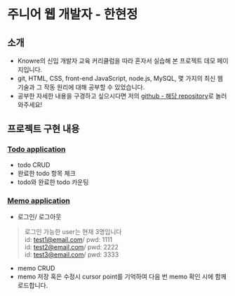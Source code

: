 # 주니어 웹 개발자 - 한현정

## 소개
* Knowre의 신입 개발자 교육 커리큘럼을 따라 혼자서 실습해 본 프로젝트 데모 페이지입니다.
* git, HTML, CSS, front-end JavaScript, node.js, MySQL, 몇 가지의 최신 웹 기술과 그 작동 원리에 대해 공부할 수 있었습니다.
* 공부한 자세한 내용을 구경하고 싶으시다면 저의 [github - 해당 repository](https://github.com/originalhumanbeing/KnowreWebDevCurriculum)로 놀러와주세요! 

## 프로젝트 구현 내용
### [Todo application](https://originalhumanbeing.github.io/KnowreWebDevCurriculum/demo/todo/)
* todo CRUD
* 완료한 todo 항목 체크
* todo와 완료한 todo 카운팅

### [Memo application](https://originalhumanbeing.github.io/KnowreWebDevCurriculum/demo/memo/)
* 로그인/ 로그아웃
> 로그인 가능한 user는 현재 3명입니다  
> id: test1@email.com/ pwd: 1111    
> id: test2@email.com/ pwd: 2222  
> id: test3@email.com/ pwd: 3333  
* memo CRUD
* memo 저장 혹은 수정시 cursor point를 기억하여 다음 번 memo 확인 시에 함께 로드합니다.
